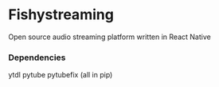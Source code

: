 # Fishystreaming
Open source audio streaming platform written in React Native


### Dependencies
ytdl
pytube
pytubefix
(all in pip)
